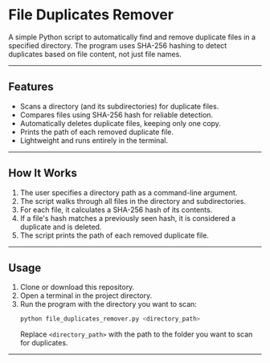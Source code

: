 # File Duplicates Remover

A simple Python script to automatically find and remove duplicate files in a specified directory. The program uses SHA-256 hashing to detect duplicates based on file content, not just file names.

---

## Features

- Scans a directory (and its subdirectories) for duplicate files.
- Compares files using SHA-256 hash for reliable detection.
- Automatically deletes duplicate files, keeping only one copy.
- Prints the path of each removed duplicate file.
- Lightweight and runs entirely in the terminal.

---

## How It Works

1. The user specifies a directory path as a command-line argument.
2. The script walks through all files in the directory and subdirectories.
3. For each file, it calculates a SHA-256 hash of its contents.
4. If a file's hash matches a previously seen hash, it is considered a duplicate and is deleted.
5. The script prints the path of each removed duplicate file.

---

## Usage

1. Clone or download this repository.
2. Open a terminal in the project directory.
3. Run the program with the directory you want to scan:
   ```bash
   python file_duplicates_remover.py <directory_path>
   ```
   Replace `<directory_path>` with the path to the folder you want to scan for duplicates.

---